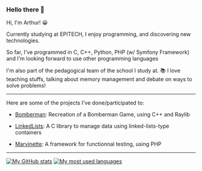 ### Hello there 👋

Hi, I'm Arthur! :grinning:

Currently studying at EPITECH, I enjoy programming, and discovering new technologies.

So far, I've programmed in C, C++, Python, PHP (w/ Symfony Framework) and I'm looking forward to use other programming languages

I'm also part of the pedagogical team of the school I study at. :books:
I love teaching stuffs, talking about memory management and debate on ways to solve problems!
___

Here are some of the projects I've done/participated to:

- [Bomberman](https://github.com/AnonymusRaccoon/Bomberman): Recreation of a Bomberman Game, using C++ and Raylib

- [LinkedLists](https://github.com/Arthi-chaud/LinkedLists): A C library to manage data using linked-lists-type containers

- [Marvinette](https://github.com/Arthi-chaud/Marvinette): A framework for functionnal testing, using PHP

___

[![My GitHub stats](https://github-readme-stats.vercel.app/api?username=Arthi-chaud&theme=darcula)](https://github.com/anuraghazra/github-readme-stats)
[![My most used languages](https://github-readme-stats.vercel.app/api/top-langs/?username=Arthi-chaud&layout=compact&theme=darcula)](https://github.com/anuraghazra/github-readme-stats)
